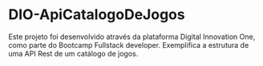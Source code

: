 # DIO-ApiCatalogoDeJogos

Este projeto foi desenvolvido através da plataforma Digital Innovation One, como parte do Bootcamp Fullstack developer. Exemplifica a estrutura de uma API Rest de um catálogo de jogos.
